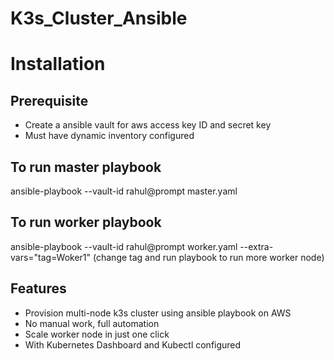 # K3s_Cluster_Ansible
# Installation
## Prerequisite
- Create a ansible vault for aws access key ID and secret key
- Must have dynamic inventory configured
## To run master playbook
  ansible-playbook --vault-id rahul@prompt master.yaml
## To run worker playbook
  ansible-playbook --vault-id rahul@prompt worker.yaml --extra-vars="tag=Woker1"
  (change tag and run playbook to run more worker node)
## Features
- Provision multi-node k3s cluster using ansible playbook on AWS
- No manual work, full automation
- Scale worker node in just one click
- With Kubernetes Dashboard and Kubectl configured
